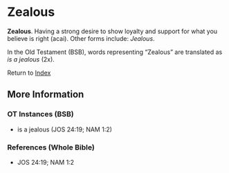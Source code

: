 # Zealous
**Zealous**. 
Having a strong desire to show loyalty and support for what you believe is right (acai). 
Other forms include: 
*Jealous*. 


In the Old Testament (BSB), words representing “Zealous” are translated as 
*is a jealous* (2x). 




Return to [Index](00-Index.md)

## More Information

### OT Instances (BSB)

* is a jealous (JOS 24:19; NAM 1:2)



### References (Whole Bible)

* JOS 24:19; NAM 1:2



